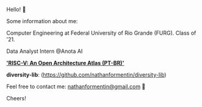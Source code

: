 Hello! :wave:

Some information about me:

Computer Engineering at Federal University of Rio Grande (FURG). Class of '21.

Data Analyst Intern @Anota AI

[**'RISC-V: An Open Architecture Atlas (PT-BR)'**](riscvbook.com/portuguese)

**diversity-lib**: (https://github.com/nathanformentin/diversity-lib)


Feel free to contact me: nathanformentin@gmail.com :e-mail:

Cheers!





